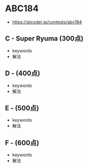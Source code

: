 # ABC184
* https://atcoder.jp/contests/abc184


## C - Super Ryuma (300点)
* keywords
* 解法


## D -  (400点)
* keywords
* 解法


## E -  (500点)
* keywords
* 解法


## F -  (600点)
* keywords
* 解法
